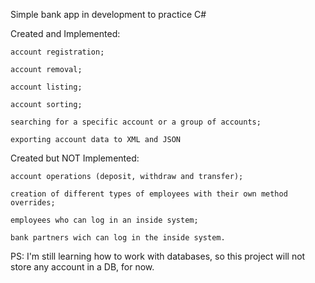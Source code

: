 Simple bank app in development to practice C#

Created and Implemented:

	account registration;

	account removal;

	account listing;

	account sorting;
	
	searching for a specific account or a group of accounts;
	
	exporting account data to XML and JSON

Created but NOT Implemented:

	account operations (deposit, withdraw and transfer);

	creation of different types of employees with their own method overrides;

	employees who can log in an inside system;

	bank partners wich can log in the inside system.

PS: I'm still learning how to work with databases, so this project will not store any account in a DB, for now.

